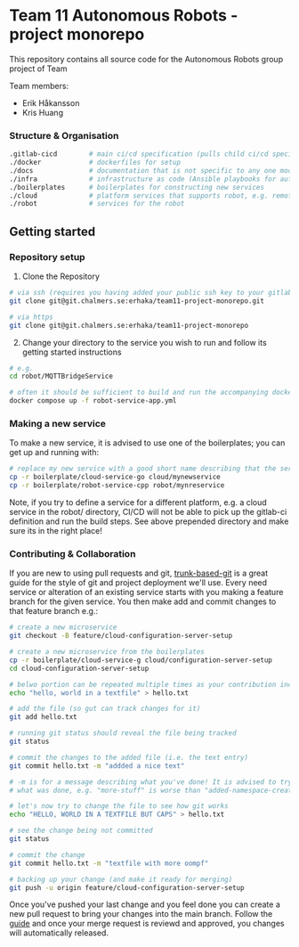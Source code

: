 # Team 11 Autonomous Robots - project monorepo

This repository contains all source code for the Autonomous Robots group project of Team

Team members:

- Erik Håkansson
- Kris Huang

### Structure & Organisation

```bash
.gitlab-cicd        # main ci/cd specification (pulls child ci/cd specifications from e.g. /robot or /cloud)
./docker            # dockerfiles for setup
./docs              # documentation that is not specific to any one module
./infra             # infrastructure as code (Ansible playbooks for automated deployment)
./boilerplates      # boilerplates for constructing new services
./cloud             # platform services that supports robot, e.g. remote configuration server
./robot             # services for the robot
```

## Getting started

### Repository setup

1. Clone the Repository

```bash
# via ssh (requires you having added your public ssh key to your gitlab profile)
git clone git@git.chalmers.se:erhaka/team11-project-monorepo.git

# via https
git clone git@git.chalmers.se:erhaka/team11-project-monorepo
```

2. Change your directory to the service you wish to run and follow its getting started instructions

```bash
# e.g.
cd robot/MQTTBridgeService

# often it should be sufficient to build and run the accompanying dockerfile
docker compose up -f robot-service-app.yml
```

### Making a new service

To make a new service, it is advised to use one of the boilerplates; you can get up and running with:

```bash
# replace my new service with a good short name describing that the service is meant for.
cp -r boilerplate/cloud-service-go cloud/mynewservice
cp -r boilerplate/robot-service-cpp robot/mynreservice
```

Note, if you try to define a service for a different platform, e.g. a cloud service in the robot/ directory,
CI/CD will not be able to pick up the gitlab-ci definition and run the build steps. See above prepended directory
and make sure its in the right place!

### Contributing & Collaboration

If you are new to using pull requests and git, [trunk-based-git](https://www.atlassian.com/continuous-delivery/continuous-integration/trunk-based-development) is a great guide for the style of git and project deployment we'll use. Every need service or alteration of an existing service starts with you making a feature branch for the given service. You then make add and commit changes to that feature branch e.g.:

```bash
# create a new microservice
git checkout -B feature/cloud-configuration-server-setup

# create a new microservice from the boilerplates
cp -r boilerplate/cloud-service-g cloud/configuration-server-setup
cd cloud-configuration-server-setup

# belwo portion can be repeated multiple times as your contribution includes more changes or files
echo "hello, world in a textfile" > hello.txt

# add the file (so gut can track changes for it)
git add hello.txt

# running git status should reveal the file being tracked
git status

# commit the changes to the added file (i.e. the text entry)
git commit hello.txt -m "addded a nice text"

# -m is for a message describing what you've done! It is advised to try to be clear
# what was done, e.g. "more-stuff" is worse than "added-namespace-creation". (Don't sweat it too much though!)[https://xkcd.com/1296/]

# let's now try to change the file to see how git works
echo "HELLO, WORLD IN A TEXTFILE BUT CAPS" > hello.txt

# see the change being not committed
git status

# commit the change
git commit hello.txt -m "textfile with more oompf"

# backing up your change (and make it ready for merging)
git push -u origin feature/cloud-configuration-server-setup
```

Once you've pushed your last change and you feel done you can create a new pull request to bring your changes into the main branch. Follow the [guide](https://www.google.com/search?client=firefox-b-d&q=gitlab+pull+request) and once your merge request is reviewd and approved, you changes will automatically released.
